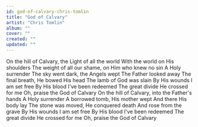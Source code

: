 ```yaml
---
id: god-of-calvary-chris-tomlin
title: "God of Calvary"
artist: "Chris Tomlin"
album: ""
cover: ""
created: ""
updated: ""
---
```


On the hill of Calvary, the Light of all the world
With the world on His shoulders
The weight of all our shame, on Him who knew no sin
A Holy surrender
The sky went dark, the Angels wept
The Father looked away
The final breath, He bowed His head
The lamb of God was slain
By His wounds I am set free
By His blood I've been redeemed
The great divide He crossed for me
Oh, praise the God of Calvary
On the hill of Calvary, into the Father's hands
A Holy surrender
A borrowed tomb, His mother wept
And there His body lay
The stone was moved, He conquered death
And rose from the grave
By His wounds I am set free
By His blood I've been redeemed
The great divide He crossed for me
Oh, praise the God of Calvary